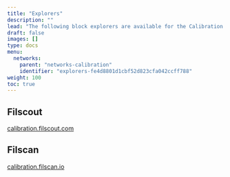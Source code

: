 ```yaml
---
title: "Explorers"
description: ""
lead: "The following block explorers are available for the Calibration testnet."
draft: false
images: []
type: docs
menu:
  networks:
    parent: "networks-calibration"
    identifier: "explorers-fe4d8801d1cbf52d823cfa042ccff788"
weight: 100
toc: true
---
```


## Filscout

[calibration.filscout.com](https://calibration.filscout.com/en)

## Filscan

[calibration.filscan.io](https://calibration.filscan.io/)
